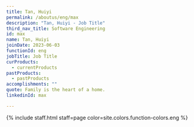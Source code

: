 ```yaml
---
title: Tan, Huiyi
permalink: /aboutus/eng/max
description: "Tan, Huiyi - Job Title"
third_nav_title: Software Engineering
id: max
name: Tan, Huiyi
joinDate: 2023-06-03
functionId: eng
jobTitle: Job Title
curProducts:
  - currentProducts
pastProducts:
  - pastProducts
accomplishments: ""
quote: Family is the heart of a home.
linkedinId: max

---
```


{% include staff.html staff=page color=site.colors.function-colors.eng %}

